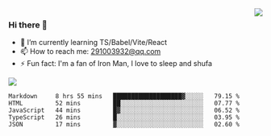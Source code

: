 <img align='right' src='https://github-readme-stats.vercel.app/api?username=niaogege&show_icons=true&theme=radical'/>

### Hi there 👋

- 🌱 I’m currently learning TS/Babel/Vite/React
- 📫 How to reach me: 291003932@qq.com
- ⚡ Fun fact:  I'm a fan of Iron Man, I love to sleep and shufa

![](https://github-readme-stats.vercel.app/api/top-langs/?username=niaogege&layout=compact)

<!--START_SECTION:waka-->
```text
Markdown     8 hrs 55 mins   ███████████████████▓░░░░░   79.15 % 
HTML         52 mins         ██░░░░░░░░░░░░░░░░░░░░░░░   07.77 % 
JavaScript   44 mins         █▓░░░░░░░░░░░░░░░░░░░░░░░   06.52 % 
TypeScript   26 mins         █░░░░░░░░░░░░░░░░░░░░░░░░   03.95 % 
JSON         17 mins         ▓░░░░░░░░░░░░░░░░░░░░░░░░   02.60 % 
```
<!--END_SECTION:waka-->
